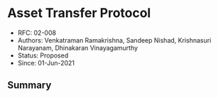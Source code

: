 <!--
 Copyright IBM Corp. All Rights Reserved.

 SPDX-License-Identifier: CC-BY-4.0
 -->
# Asset Transfer Protocol

- RFC: 02-008
- Authors: Venkatraman Ramakrishna, Sandeep Nishad, Krishnasuri Narayanam, Dhinakaran Vinayagamurthy
- Status: Proposed
- Since: 01-Jun-2021

## Summary

